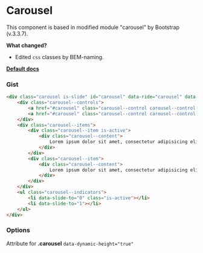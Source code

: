 # Carousel
This component is based in modified module "carousel" by Bootstrap (v.3.3.7).
  
**What changed?**
- Edited `css` classes by BEM-naming.

[**Default docs**](https://getbootstrap.com/docs/3.3/javascript/#carousel)

### Gist
````html
<div class="carousel is-slide" id="carousel" data-ride="carousel" data-interval="false">
    <div class="carousel--controls">
        <a href="#carousel" class="carousel--control carousel--control-left" data-slide="prev"><</a>
        <a href="#carousel" class="carousel--control carousel--control-right" data-slide="next">></a>
    </div>
    <div class="carousel--items">
        <div class="carousel--item is-active">
            <div class="carousel--content">
                Lorem ipsum dolor sit amet, consectetur adipisicing elit. Error molestiae quia quidem repudiandae tempore? Alias aliquid corporis est et expedita incidunt, iste laboriosam, laudantium molestias repellendus repudiandae, sed velit voluptatum?
            </div>
        </div>
        <div class="carousel--item">
            <div class="carousel--content">
                Lorem ipsum dolor sit amet, consectetur adipisicing elit. Error molestiae quia quidem repudiandae tempore? Alias aliquid corporis est et expedita incidunt, iste laboriosam, laudantium molestias repellendus repudiandae, sed velit voluptatum?
            </div>
        </div>
    </div>
    <ul class="carousel--indicators">
        <li data-slide-to="0" class="is-active"></li>
        <li data-slide-to="1"></li>
    </ul>
</div>
````

### Options
Attribute for **.carousel** `data-dynamic-height="true"`